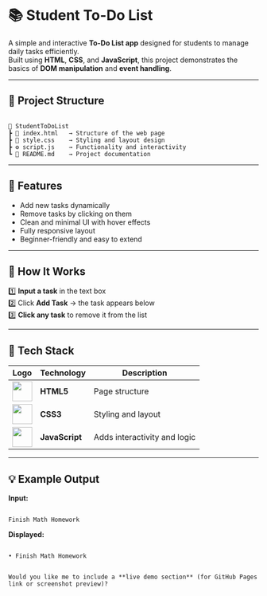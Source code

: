 
# 📚 Student To-Do List

A simple and interactive **To-Do List app** designed for students to manage daily tasks efficiently.  
Built using **HTML**, **CSS**, and **JavaScript**, this project demonstrates the basics of **DOM manipulation** and **event handling**.

---

## 📁 Project Structure

```

📂 StudentToDoList
┣ 📜 index.html   → Structure of the web page
┣ 🎨 style.css    → Styling and layout design
┣ ⚙️ script.js    → Functionality and interactivity
┗ 🧾 README.md    → Project documentation

```

---

## 🚀 Features

- Add new tasks dynamically  
- Remove tasks by clicking on them  
- Clean and minimal UI with hover effects  
- Fully responsive layout  
- Beginner-friendly and easy to extend  

---

## 🧠 How It Works

1️⃣ **Input a task** in the text box  
2️⃣ Click **Add Task** → the task appears below  
3️⃣ **Click any task** to remove it from the list  

---

## 🧩 Tech Stack

| Logo | Technology | Description |
|------|-------------|-------------|
| <img src="https://upload.wikimedia.org/wikipedia/commons/3/38/HTML5_Badge.svg" width="40"/> | **HTML5** | Page structure |
| <img src="https://upload.wikimedia.org/wikipedia/commons/6/62/CSS3_logo.svg" width="40"/> | **CSS3** | Styling and layout |
| <img src="https://upload.wikimedia.org/wikipedia/commons/6/6a/JavaScript-logo.png" width="40"/> | **JavaScript** | Adds interactivity and logic |

---

## 💡 Example Output

**Input:**  
```

Finish Math Homework

```

**Displayed:**  
```

• Finish Math Homework


Would you like me to include a **live demo section** (for GitHub Pages link or screenshot preview)?
